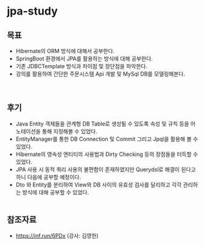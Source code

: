 # jpa-study

## 목표
- Hibernate의 ORM 방식에 대해서 공부한다.<br>
- SpringBoot 환경에서 JPA를 활용하는 방식에 대해 공부한다.<br>
- 기존 JDBCTemplate 방식과 차이점 및 장단점을 파악한다.<br>
- 강의를 활용하여 간단한 주문시스템 Api 개발 및 MySql DB를 모델링해본다.
<br><br><br>
## 후기
- Java Entity 객체들을 관계형 DB Table로 생성될 수 있도록 속성 및 규칙 등을 어노테이션을 통해 지정해볼 수 있었다.
- EntityManager를 통한 DB Connection 및 Commit 그리고 Jpql을 활용해 볼 수 있었다.
- Hibernate의 영속성 엔티티의 사용법과 Dirty Checking 등의 장점들을 터득할 수 있었다.
- JPA 사용 시 동적 쿼리 사용의 불편함이 존재하였지만 Querydsl로 해결이 된다고 하니 다음에 공부할 예정이다.
- Dto 와 Entity를 분리하여 View와 DB 사이의 유효성 검사를 달리하고 각각 관리하는 방식에 대해 공부할 수 있었다.
<br><br>

## 참조자료
- https://inf.run/6PDx (강사: 김영한)
